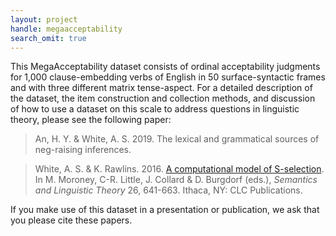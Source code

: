 ```yaml
---
layout: project
handle: megaacceptability
search_omit: true
---
```


This MegaAcceptability dataset consists of ordinal acceptability judgments for 1,000 clause-embedding verbs of English in 50 surface-syntactic frames and with three different matrix tense-aspect. For a detailed description of the dataset, the item construction and collection methods, and discussion of how to use a dataset on this scale to address questions in linguistic theory, please see the following paper:

> An, H. Y. & White, A. S. 2019. The lexical and grammatical sources of neg-raising inferences.

> White, A. S. & K. Rawlins. 2016. [A computational model of S-selection](http://aswhite.net/papers/white_computational_2016_salt.pdf). In M. Moroney, C-R. Little, J. Collard & D. Burgdorf (eds.), *Semantics and Linguistic Theory* 26, 641-663. Ithaca, NY: CLC Publications.

If you make use of this dataset in a presentation or publication, we ask that you please cite these papers.
